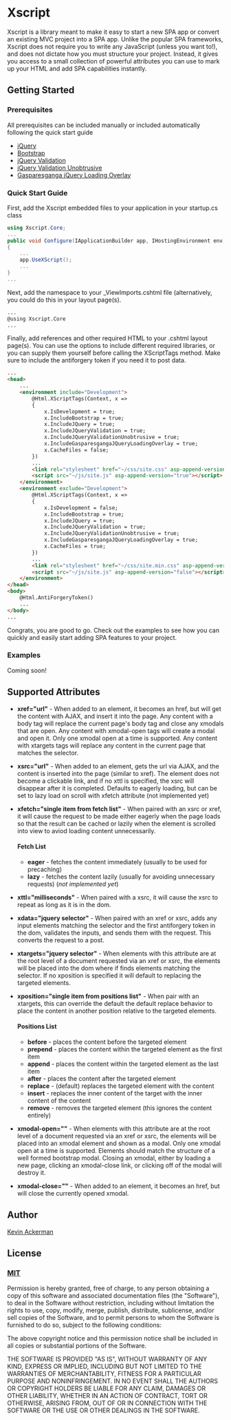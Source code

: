# Xscript
Xscript is a library meant to make it easy to start a new SPA app or convert an existing MVC project into a SPA app. Unlike the popular SPA frameworks, Xscript does not require you to write any JavaScript (unless you want to!), and does not dictate how you must structure your project. Instead, it gives you access to a small collection of powerful attributes you can use to mark up your HTML and add SPA capabilities instantly.
## Getting Started
### Prerequisites
All prerequisites can be included manually or included automatically following the quick start guide
* [jQuery](https://github.com/jquery/jquery)
* [Bootstrap](https://github.com/twbs/bootstrap)
* [jQuery Validation](https://github.com/jquery-validation/jquery-validation)
* [jQuery Validation Unobtrusive](https://github.com/aspnet/jquery-validation-unobtrusive)
* [Gasparesganga jQuery Loading Overlay](https://github.com/gasparesganga/jquery-loading-overlay)
### Quick Start Guide
First, add the Xscript embedded files to your application in your startup.cs class
```csharp
using Xscript.Core;
...
public void Configure(IApplicationBuilder app, IHostingEnvironment env)
{
	...
	app.UseXScript();
	...
}
...
```

Next, add the namespace to your _ViewImports.cshtml file (alternatively, you could do this in your layout page(s).

```html
...
@using Xscript.Core
...
```
		
Finally, add references and other required HTML to your .cshtml layout page(s). You can use the options to include different required libraries, or you can supply them yourself before calling the XScriptTags method. Make sure to include the antiforgery token if you need it to post data.

```html
...
<head>
    ...
    <environment include="Development">
        @Html.XScriptTags(Context, x =>
        {
            x.IsDevelopment = true;
            x.IncludeBootstrap = true;
            x.IncludeJQuery = true;
            x.IncludeJQueryValidation = true;
            x.IncludeJQueryValidationUnobtrusive = true;
            x.IncludeGasparesgangaJQueryLoadingOverlay = true;
            x.CacheFiles = false;
        })
        ...
        <link rel="stylesheet" href="~/css/site.css" asp-append-version="true" />
        <script src="~/js/site.js" asp-append-version="true"></script>
    </environment>
    <environment exclude="Development">
        @Html.XScriptTags(Context, x =>
        {
            x.IsDevelopment = false;
            x.IncludeBootstrap = true;
            x.IncludeJQuery = true;
            x.IncludeJQueryValidation = true;
            x.IncludeJQueryValidationUnobtrusive = true;
            x.IncludeGasparesgangaJQueryLoadingOverlay = true;
            x.CacheFiles = true;
        })
        ...
        <link rel="stylesheet" href="~/css/site.min.css" asp-append-version="true" />
        <script src="~/js/site.js" asp-append-version="false"></script>
    </environment>
</head>
<body>
    @Html.AntiForgeryToken()
	...
</body>
...
```

Congrats, you are good to go. Check out the examples to see how you can quickly and easily start adding SPA features to your project.

### Examples
Coming soon!
## Supported Attributes
* **xref="url"** - When added to an element, it becomes an href, but will get the content with AJAX, and insert it into the page. Any content with a body tag will replace the current page's body tag and close any xmodals that are open. Any content with xmodal-open tags will create a modal and open it. Only one xmodal open at a time is supported. Any content with xtargets tags will replace any content in the current page that matches the selector.
* **xsrc="url"** - When added to an element, gets the url via AJAX, and the content is inserted into the page (similar to xref). The element does not become a clickable link, and if no xttl is specified, the xsrc will disappear after it is completed. Defaults to eagerly loading, but can be set to lazy load on scroll with xfetch attribute (not implemented yet)
* **xfetch="single item from fetch list"** - When paired with an xsrc or xref, it will cause the request to be made either eagerly when the page loads so that the result can be cached or lazily when the element is scrolled into view to aviod loading content unnecessarily.
  #### Fetch List
  * **eager** - fetches the content immediately (usually to be used for precaching)
  * **lazy** - fetches the content lazily (usually for avoiding unnecessary requests) (*not implemented yet*)
  
* **xttl="milliseconds"** - When paired with a xsrc, it will cause the xsrc to repeat as long as it is in the dom.
* **xdata="jquery selector"** - When paired with an xref or xsrc, adds any input elements matching the selector and the first antiforgery token in the dom, validates the inputs, and sends them with the request. This converts the request to a post.
* **xtargets="jquery selector"** - When elements with this attribute are at the root level of a document requested via an xref or xsrc, the elements will be placed into the dom where if finds elements matching the selector. If no xposition is specified it will default to replacing the targeted elements.
* **xposition="single item from positions list"** - When pair with an xtargets, this can override the default the default replace behavior to place the content in another position relative to the targeted elements.
  #### Positions List
  * **before** - places the content before the targeted element
  * **prepend** - places the content within the targeted element as the first item
  * **append** - places the content within the targeted element as the last item
  * **after** - places the content after the targeted element
  * **replace** - (default) replaces the targeted element with the content
  * **insert** - replaces the inner content of the target with the inner content of the content
  * **remove** - removes the targeted element (this ignores the content entirely)
  
* **xmodal-open=""** - When elements with this attribute are at the root level of a document requested via an xref or xsrc, the elements will be placed into an xmodal element and shown as a modal. Only one xmodal open at a time is supported. Elements should match the structure of a well formed bootstrap modal. Closing an xmodal, either by loading a new page, clicking an xmodal-close link, or clicking off of the modal will destroy it.
* **xmodal-close=""** - When added to an element, it becomes an href, but will close the currently opened xmodal.
## Author
[Kevin Ackerman](https://github.com/kevinarthurackerman)
## License
### [MIT](https://opensource.org/licenses/MIT)
Permission is hereby granted, free of charge, to any person obtaining a copy of this software and associated documentation files (the "Software"), to deal in the Software without restriction, including without limitation the rights to use, copy, modify, merge, publish, distribute, sublicense, and/or sell copies of the Software, and to permit persons to whom the Software is furnished to do so, subject to the following conditions:

The above copyright notice and this permission notice shall be included in all copies or substantial portions of the Software.

THE SOFTWARE IS PROVIDED "AS IS", WITHOUT WARRANTY OF ANY KIND, EXPRESS OR IMPLIED, INCLUDING BUT NOT LIMITED TO THE WARRANTIES OF MERCHANTABILITY, FITNESS FOR A PARTICULAR PURPOSE AND NONINFRINGEMENT. IN NO EVENT SHALL THE AUTHORS OR COPYRIGHT HOLDERS BE LIABLE FOR ANY CLAIM, DAMAGES OR OTHER LIABILITY, WHETHER IN AN ACTION OF CONTRACT, TORT OR OTHERWISE, ARISING FROM, OUT OF OR IN CONNECTION WITH THE SOFTWARE OR THE USE OR OTHER DEALINGS IN THE SOFTWARE.